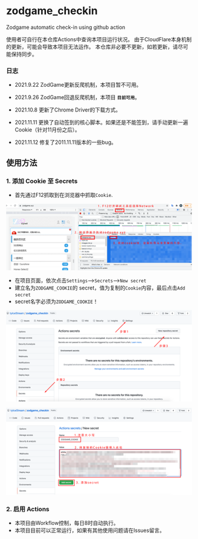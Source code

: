 # zodgame_checkin
Zodgame automatic check-in using github action

使用者可自行在本仓库Actions中查询本项目运行状况。
由于CloudFlare本身机制的更新，可能会导致本项目无法运作。
本仓库非必要不更新，如若更新，请尽可能保持同步。

### 日志

- 2021.9.22 ZodGame更新反爬机制，本项目暂不可用。

- 2021.9.26 ZodGame回退反爬机制，本项目 **`目前可用`**。

- 2021.10.8 更新了Chrome Driver的下载方式。

- 2021.11.11 更换了自动签到的核心脚本。如果还是不能签到，请手动更新一遍Cookie（针对11月份之后）。

- 2021.11.12 修复了2011.11.11版本的一些bug。

## 使用方法
### 1. 添加 Cookie 至 Secrets

- 首先通过F12抓取到在浏览器中抓取`Cookie`.
<p align="center">
  <img src="imgs/Step1.png" />
</p>

- 在项目页面，依次点击`Settings`-->`Secrets`-->`New secret`
- 建立名为`ZODGAME_COOKIE`的 secret，值为复制的`Cookie`内容，最后点击`Add secret`
- secret名字必须为`ZODGAME_COOKIE`！
<p align="center">
  <img src="imgs/Step2.png" />
</p>
<p align="center">
  <img src="imgs/Step3.png" />
</p>

### 2. 启用 Actions

- 本项目由Workflow控制，每日8时自动执行。
- 本项目目前可以正常运行，如果有其他使用问题请在Issues留言。
